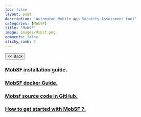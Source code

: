 ```yaml
---
toc: false
layout: post
description: "Automated Mobile App Security Assessment tool"
categories: [MobSF]
title: "MobSF"
image: images/Mobsf.png
comments: false
sticky_rank: 2
---
```


<button class="back-button" onclick="window.history.back()"><< Back</button>

<h3><a href="https://aviyeldevrel.github.io/Aviyel-Blogs-Review/mobsf-installation-guide/">MobSF installation guide.</a><h3>
<h3><a href="https://aviyeldevrel.github.io/Aviyel-Blogs-Review/mobsf-docker-guide/">MobSF docker Guide.</a><h3>
<h3><a href="https://aviyeldevrel.github.io/Aviyel-Blogs-Review/mobsf-source-code-github/">Mobsf source code in GitHub.</a><h3>
<h3><a href="https://aviyeldevrel.github.io/Aviyel-Blogs-Review/">How to get started with MobSF ?.</a><h3>
